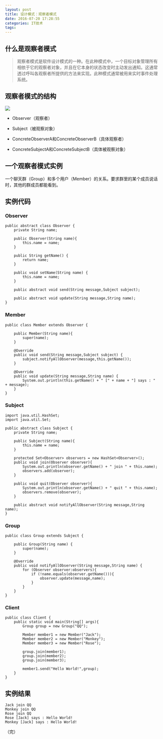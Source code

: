```yaml
---
layout: post
title: 设计模式：观察者模式
date: 2016-07-20 17:28:55
categories: IT技术
tags:
---
```


## 什么是观察者模式

> 观察者模式是软件设计模式的一种。在此种模式中，一个目标对象管理所有相依于它的观察者对象，并且在它本身的状态改变时主动发出通知。这通常透过呼叫各观察者所提供的方法来实现。此种模式通常被用来实时事件处理系统。

## 观察者模式的结构

![]({{site:url}}/assets/20160720/observer.png)

- Observer（观察者）

- Subject（被观察对象）

- ConcreteObserverA和ConcreteObserverB（具体观察者）

- ConcreteSubjectA和ConcreteSubjectB（具体被观察对象）

## 一个观察者模式实例

一个聊天群（Group）和多个用户（Member）的关系。要求群里的某个成员说话时，其他的群成员都能看到。

## 实例代码

### Observer

```
public abstract class Observer {
    private String name;

    public Observer(String name){
        this.name = name;
    }

    public String getName() {
        return name;
    }

    public void setName(String name) {
        this.name = name;
    }

    public abstract void send(String message,Subject subject);

    public abstract void update(String message,String name);
}
```

### Member

```
public class Member extends Observer {

    public Member(String name){
        super(name);
    }

    @Override
    public void send(String message,Subject subject) {
        subject.notifyAllObserver(message,this.getName());
    }

    @Override
    public void update(String message,String name) {
        System.out.println(this.getName() + " [" + name + "] says : " + message);
    }
}
```

### Subject

```
import java.util.HashSet;
import java.util.Set;

public abstract class Subject {
    private String name;

    public Subject(String name){
        this.name = name;
    }

    protected Set<Observer> observers = new HashSet<Observer>();
    public void join(Observer observer){
        System.out.println(observer.getName() + " join " + this.name);
        observers.add(observer);
    }

    public void quit(Observer observer){
        System.out.println(observer.getName() + " quit " + this.name);
        observers.remove(observer);
    }

    public abstract void notifyAllObserver(String message,String name);
}
```

### Group

```
public class Group extends Subject {

    public Group(String name) {
        super(name);
    }

    @Override
    public void notifyAllObserver(String message,String name) {
        for (Observer observer:observers){
            if (!name.equals(observer.getName())){
                observer.update(message,name);
            }
        }
    }
}
```

### Client

```
public class Client {
    public static void main(String[] args){
        Group group = new Group("QQ");

        Member member1 = new Member("Jack");
        Member member2 = new Member("Monkey");
        Member member3 = new Member("Rose");

        group.join(member1);
        group.join(member2);
        group.join(member3);

        member1.send("Hello World!",group);
    }
}
```

## 实例结果

```
Jack join QQ
Monkey join QQ
Rose join QQ
Rose [Jack] says : Hello World!
Monkey [Jack] says : Hello World!
```

（完）
